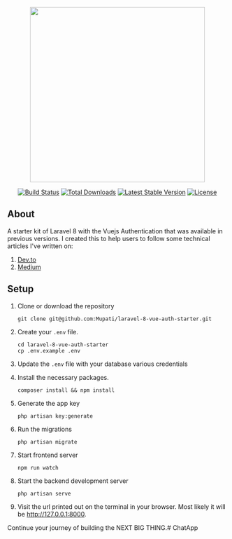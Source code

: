 <p align="center"><a href="https://laravel.com" target="_blank"><img src="https://raw.githubusercontent.com/laravel/art/master/logo-lockup/5%20SVG/2%20CMYK/1%20Full%20Color/laravel-logolockup-cmyk-red.svg" width="400"></a></p>

<p align="center">
<a href="https://travis-ci.org/laravel/framework"><img src="https://travis-ci.org/laravel/framework.svg" alt="Build Status"></a>
<a href="https://packagist.org/packages/laravel/framework"><img src="https://img.shields.io/packagist/dt/laravel/framework" alt="Total Downloads"></a>
<a href="https://packagist.org/packages/laravel/framework"><img src="https://img.shields.io/packagist/v/laravel/framework" alt="Latest Stable Version"></a>
<a href="https://packagist.org/packages/laravel/framework"><img src="https://img.shields.io/packagist/l/laravel/framework" alt="License"></a>
</p>

## About
A starter kit of Laravel 8 with the Vuejs Authentication that was available in previous versions.
I created this to help users to follow some technical articles I've written on:
1. [Dev.to](https://dev.to/mupati)
2. [Medium](https://mupati.medium.com)

## Setup
1. Clone or  download the repository<br/>
   ```
   git clone git@github.com:Mupati/laravel-8-vue-auth-starter.git
   ```

2. Create your `.env` file.
   ```
   cd laravel-8-vue-auth-starter
   cp .env.example .env
   ```
3. Update the `.env` file with your database various credentials
4. Install the necessary packages.
   ```
   composer install && npm install
   ```
5. Generate the app key
   ```
   php artisan key:generate
   ```
6. Run the migrations
   ```
   php artisan migrate
   ```

7. Start frontend server
   ```
   npm run watch
   ```
8. Start the backend development server
   ```
   php artisan serve
   ```
9.  Visit the url printed out on the terminal in your browser. Most likely it will be http://127.0.0.1:8000.


Continue your journey of building the NEXT BIG THING.#   C h a t A p p  
 